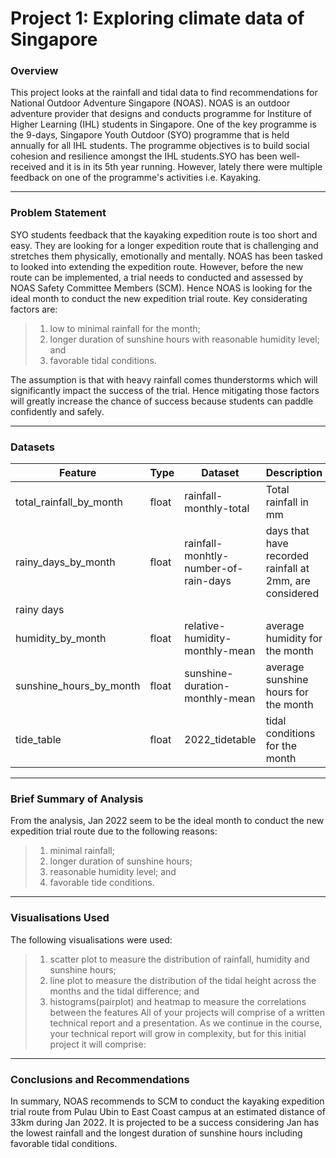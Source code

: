 # Project 1: Exploring climate data of Singapore

### Overview
This project looks at the rainfall and tidal data to find recommendations for National Outdoor Adventure Singapore 
(NOAS). NOAS is an outdoor adventure provider that designs and conducts programme for Institure of Higher Learning (IHL)
students in Singapore. One of the key programme is the 9-days, Singapore Youth Outdoor (SYO) programme that is held
annually for all IHL students. The programme objectives is to build social cohesion and resilience amongst the IHL
students.SYO has been well-received and it is in its 5th year running. However, lately there were multiple feedback on
one of the programme's activities i.e. Kayaking.

---

### Problem Statement
SYO students feedback that the kayaking expedition route is too short and easy. They are looking for a longer expedition
route that is challenging and stretches them physically, emotionally and mentally. 
NOAS has been tasked to looked into extending the expedition route. However, before the new route can be implemented, a
trial needs to conducted and assessed by NOAS Safety Committee Members (SCM). Hence NOAS is looking for the ideal month
to conduct the new expedition trial route. Key considerating factors are:
> 1. low to minimal rainfall for the month; 
> 2. longer duration of sunshine hours with reasonable humidity level; and
> 3.  favorable tidal conditions.

The assumption is that with heavy rainfall comes thunderstorms which will significantly impact the success of the trial.
Hence mitigating those factors will greatly increase the chance of success because students can paddle confidently and
safely. 

---

### Datasets

|Feature|Type|Dataset|Description|
|---|---|---|---|
|total_rainfall_by_month|float|rainfall-monthly-total|Total rainfall in mm| 
|rainy_days_by_month|float|rainfall-monhtly-number-of-rain-days|days that have recorded rainfall at 2mm, are considered
rainy days|
|humidity_by_month|float|relative-humidity-monthly-mean|average humidity for the month|
|sunshine_hours_by_month|float|sunshine-duration-monthly-mean|average sunshine hours for the month|
|tide_table|float|2022_tidetable|tidal conditions for the month|

---

### Brief Summary of Analysis
From the analysis, Jan 2022 seem to be the ideal month to conduct the new expedition trial route due to the following
reasons:
> 1. minimal rainfall;
> 2. longer duration of sunshine hours;
> 3. reasonable humidity level; and
> 4. favorable tide conditions.

---

### Visualisations Used
The following visualisations were used:
> 1. scatter plot to measure the distribution of rainfall, humidity and sunshine hours;
> 2. line plot to measure the distribution of the tidal height across the months and the tidal difference; and
> 3. histograms(pairplot) and heatmap to measure the correlations between the features
All of your projects will comprise of a written technical report and a presentation. As we continue in the course, your technical report will grow in complexity, but for this initial project it will comprise:

---

### Conclusions and Recommendations
In summary, NOAS recommends to SCM to conduct the kayaking expedition trial route from Pulau Ubin to East Coast campus
at an estimated distance of 33km during Jan 2022. It is projected to be a success considering Jan has the lowest
rainfall and the longest duration of sunshine hours including favorable tidal conditions.

